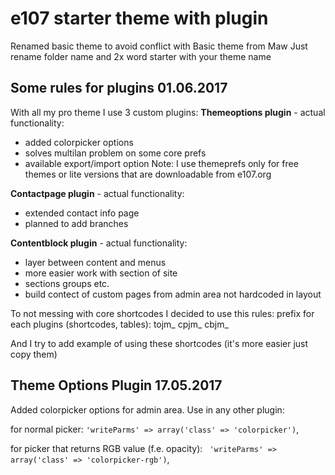 # e107 starter theme with plugin
Renamed basic theme to avoid conflict with Basic theme from Maw
Just rename folder name and 2x word starter with  your theme name

## Some rules for plugins 01.06.2017
With all my pro theme I use 3 custom plugins:
**Themeoptions plugin** - actual functionality:
- added colorpicker options
- solves multilan problem on some core prefs
- available export/import option
Note: I use themeprefs only for free themes or lite versions that are downloadable from e107.org

**Contactpage plugin** - actual functionality:
- extended contact info page
- planned to add branches

**Contentblock plugin** - actual functionality:
- layer between content and menus
- more easier work with section of site
- sections groups etc.
- build contect of custom pages from admin area not hardcoded in layout

To not messing with core shortcodes I decided to use this rules:
prefix for each plugins (shortcodes, tables):
tojm_
cpjm_
cbjm_

And I try to add example of using these shortcodes (it's more easier just copy them)

## Theme Options Plugin 17.05.2017
Added colorpicker options for admin area. Use in any other plugin:

for normal picker:
`'writeParms' => array('class' => 'colorpicker')`, 

for picker that returns RGB value (f.e. opacity): 
` 'writeParms' => array('class' => 'colorpicker-rgb')`, 


